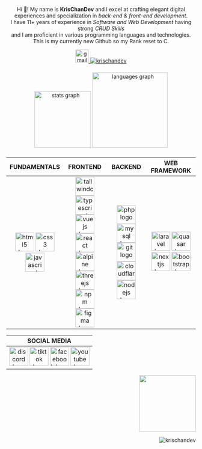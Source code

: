 <p align="center">Hi 👋! My name is <strong>KrisChanDev</strong> and I excel at crafting elegant digital experiences and specialization in <em>back-end & front-end development</em>. <br/>I have 11+ years of experience in <em>Software and Web Development</em> having strong <em>CRUD Skills</em> <br/>and I am proficient in various programming languages and technologies. <br/>This is my currently new Github so my Rank reset to C.</p>



<p align="center"> 
  <a href="mailto:chriciachan@gmail.com" target="_blank">
    <img src="https://img.shields.io/static/v1?message=Email%20me&logo=gmail&label=&color=D14836&logoColor=white&labelColor=&style=for-the-badge" height="35" alt="gmail logo"  />
  </a>
  <a href="https://github.com/ryo-ma/github-profile-trophy"><img src="https://github-profile-trophy.vercel.app/?username=krischandev&theme=discord" alt="krischandev" /></a> </p>



###

<div align="center">
  <img src="https://github-readme-stats.vercel.app/api?username=krischandev&hide_title=true&hide_rank=false&show_icons=true&include_all_commits=true&count_private=true&disable_animations=false&theme=codeSTACKr&locale=en&hide_border=true" height="150" alt="stats graph"  />
  <img src="https://github-readme-stats.vercel.app/api/top-langs?username=krischandev&locale=en&hide_title=true&layout=compact&card_width=320&langs_count=50&theme=codeSTACKr&hide_border=true" height="200" alt="languages graph"  />
</div>

###


<div align="center">

| FUNDAMENTALS  | FRONTEND      | BACKEND  | WEB FRAMEWORK  |
|:-------------:|:-------------:|:--------:|:--------------:|
| <a href="https://html.com"><img src="https://skillicons.dev/icons?i=html" height="50" alt="html5 logo"  /></a> <a href="https://web.dev/learn/css"><img src="https://skillicons.dev/icons?i=css" height="50" alt="css3 logo"  /></a> <a href="https://www.javascript.com"><img src="https://skillicons.dev/icons?i=js" height="50" alt="javascript logo"  /></a> | <a href="https://tailwindcss.com"><img src="https://cdn.simpleicons.org/tailwindcss/06B6D4" height="50" alt="tailwindcss logo"  /></a> <a href="https://www.typescriptlang.org"><img src="https://skillicons.dev/icons?i=ts" height="50" alt="typescript logo"  /></a> <a href="https://vuejs.org"><img src="https://cdn.simpleicons.org/vuedotjs/4FC08D" height="50" alt="vuejs logo"  /></a> <a href="https://react.dev"><img src="https://skillicons.dev/icons?i=react" height="50" alt="react logo"  /></a><br/><a href="https://alpinejs.dev"><img src="https://cdn.simpleicons.org/alpine.js/8BC0D0" height="50" alt="alpine logo"  /></a> <a href="https://threejs.org"><img src="https://skillicons.dev/icons?i=threejs" height="50" alt="threejs logo"  /></a> <a href="https://www.npmjs.com"><img src="https://cdn.simpleicons.org/npm/CB3837" height="50" alt="npm logo"  /></a> <a href="https://www.figma.com"><img src="https://cdn.jsdelivr.net/gh/devicons/devicon/icons/figma/figma-original.svg" height="50" alt="figma logo"  /></a> | <a href="https://www.php.net"><img src="https://cdn.simpleicons.org/php/777BB4" height="50" alt="php logo"  /></a> <a href="https://www.mysql.com"><img src="https://cdn.simpleicons.org/mysql/4479A1" height="50" alt="mysql logo"  /></a> <a href="https://git-scm.com"><img src="https://cdn.simpleicons.org/git/F05032" height="50" alt="git logo"  /></a> <a href="https://www.cloudflare.com"><img src="https://skillicons.dev/icons?i=cloudflare" height="50" alt="cloudflare logo"  /></a><br/><a href="https://nodejs.org/en"><img src="https://cdn.simpleicons.org/nodedotjs/339933" height="50" alt="nodejs logo"  /></a> | <a href="https://laravel.com"><img src="https://cdn.jsdelivr.net/gh/devicons/devicon/icons/laravel/laravel-original.svg" height="50" alt="laravel logo"  /></a> <a href="https://quasar.dev"><img src="https://cdn.jsdelivr.net/gh/devicons/devicon/icons/quasar/quasar-plain.svg" height="50" alt="quasar logo"  /></a> <a href="https://nextjs.org"><img src="https://skillicons.dev/icons?i=nextjs" height="50" alt="nextjs logo"  /></a> <a href="https://getbootstrap.com"><img src="https://skillicons.dev/icons?i=bootstrap" height="50" alt="bootstrap logo"  /> |

  | SOCIAL MEDIA  | 
  |:-------------:|
  | <a href="https://discord.com" target="_blank" rel="noopener noreferrer"><img src="https://cdn.simpleicons.org/discord/5865F2" height="50" alt="discord logo"  /></a> <a href="https://www.tiktok.com/@krischan_dev" target="_blank" rel="noopener noreferrer"><img src="https://cdn.simpleicons.org/tiktok/FFFFFF" height="50" alt="tiktok logo"  /></a> <a href="https://facebook.com" target="_blank" rel="noopener noreferrer"><img src="https://cdn.simpleicons.org/facebook/0866FF" height="50" alt="facebook logo"  /></a> <a href="https://youtube.com" target="_blank" rel="noopener noreferrer"><img src="https://cdn.simpleicons.org/youtube/FF0000" height="50" alt="youtube logo"  /></a> |
  
</div>

<div align="center">
  
  
  
  


  <img align="right" height="150" src="https://i.giphy.com/media/v1.Y2lkPTc5MGI3NjExZHV5MjByc2t6NWVwZW82ejVxMjdpNTcycmFxa3Q3dzBnMmVsMnhoNCZlcD12MV9pbnRlcm5hbF9naWZfYnlfaWQmY3Q9Zw/78XCFBGOlS6keY1Bil/giphy.gif"  />
</div>

<br clear="both">
<p align="right"> <img src="https://komarev.com/ghpvc/?username=krischandev&label=Profile%20views&color=0e75b6&style=flat" alt="krischandev" /> </p>
